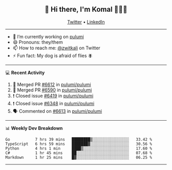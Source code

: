 <h2 align="center"> 👋 Hi there, I'm Komal 🧑🏾‍💻 </h2>
<p align="center">
    <a href="https://twitter.com/zwitkali">Twitter</a> •
    <a href="https://www.linkedin.com/in/komal-ali/">LinkedIn</a>
</p>

--------

- 🔭 I’m currently working on [pulumi](https://github.com/pulumi/pulumi)
- 😄 Pronouns: they/them
- 📫 How to reach me: [@zwitkali](https://twitter.com/zwitkali) on Twitter
- ⚡ Fun fact: My dog is afraid of flies 🪰

--------
💻 **Recent Activity**

<!--START_SECTION:activity-->
1. 🎉 Merged PR [#6612](https://github.com/pulumi/pulumi/pull/6612) in [pulumi/pulumi](https://github.com/pulumi/pulumi)
2. 🎉 Merged PR [#6590](https://github.com/pulumi/pulumi/pull/6590) in [pulumi/pulumi](https://github.com/pulumi/pulumi)
3. ❗️ Closed issue [#6419](https://github.com/pulumi/pulumi/issues/6419) in [pulumi/pulumi](https://github.com/pulumi/pulumi)
4. ❗️ Closed issue [#6348](https://github.com/pulumi/pulumi/issues/6348) in [pulumi/pulumi](https://github.com/pulumi/pulumi)
5. 🗣 Commented on [#6613](https://github.com/pulumi/pulumi/issues/6613) in [pulumi/pulumi](https://github.com/pulumi/pulumi)
<!--END_SECTION:activity-->

--------

📊 **Weekly Dev Breakdown**
<!--START_SECTION:waka-->
```text
Go           7 hrs 39 mins   ████████▒░░░░░░░░░░░░░░░░   33.42 % 
TypeScript   6 hrs 59 mins   ███████▓░░░░░░░░░░░░░░░░░   30.56 % 
Python       4 hrs 1 min     ████▒░░░░░░░░░░░░░░░░░░░░   17.60 % 
C#           1 hr 45 mins    ██░░░░░░░░░░░░░░░░░░░░░░░   07.68 % 
Markdown     1 hr 25 mins    █▓░░░░░░░░░░░░░░░░░░░░░░░   06.25 % 
```
<!--END_SECTION:waka-->

--------